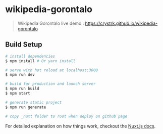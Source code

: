 # wikipedia-gorontalo

> Wikipedia Gorontalo
live demo : https://crystrk.github.io/wikipedia-gorontalo

## Build Setup

``` bash
# install dependencies
$ npm install # Or yarn install

# serve with hot reload at localhost:3000
$ npm run dev

# build for production and launch server
$ npm run build
$ npm start

# generate static project
$ npm run generate

# copy _nuxt folder to root when deploy on github page
```

For detailed explanation on how things work, checkout the [Nuxt.js docs](https://github.com/nuxt/nuxt.js).
